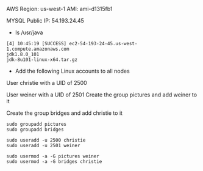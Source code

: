 AWS Region: us-west-1
AMI: ami-d1315fb1

MYSQL Public IP: 54.193.24.45


* ls /usr/java
```
[4] 10:45:19 [SUCCESS] ec2-54-193-24-45.us-west-1.compute.amazonaws.com
jdk1.8.0_101
jdk-8u101-linux-x64.tar.gz
```


* Add the following Linux accounts to all nodes

User christie with a UID of 2500

User weiner with a UID of 2501
Create the group pictures and add weiner to it

Create the group bridges and add christie to it



```
sudo groupadd pictures
sudo groupadd bridges

sudo useradd -u 2500 christie
sudo useradd -u 2501 weiner

sudo usermod -a -G pictures weiner
sudo usermod -a -G bridges christie
```



